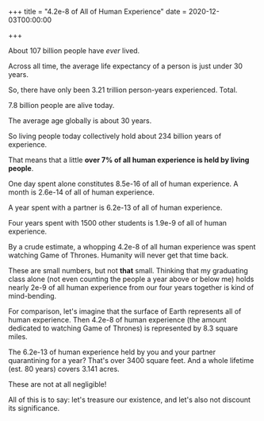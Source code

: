 +++
title = "4.2e-8 of All of Human Experience"
date = 2020-12-03T00:00:00

+++

About 107 billion people have _ever_ lived.

Across all time, the average life expectancy of a person is just under 30 years.

So, there have only been 3.21 trillion person-years experienced. Total.

7.8 billion people are alive today.

The average age globally is about 30 years.

So living people today collectively hold about 234 billion years of experience.

That means that a little **over 7% of all human experience is held by living people**.

One day spent alone constitutes 8.5e-16 of all of human experience. A month is 2.6e-14 of all of human experience.

A year spent with a partner is 6.2e-13 of all of human experience.

Four years spent with 1500 other students is 1.9e-9 of all of human experience.

By a crude estimate, a whopping 4.2e-8 of all human experience was spent watching Game of Thrones. Humanity will never get that time back.

These are small numbers, but not __that__ small. Thinking that my graduating class alone (not even counting the people a year above or below me) holds nearly 2e-9 of all human experience from our four years together is kind of mind-bending.

For comparison, let's imagine that the surface of Earth represents all of human experience. Then 4.2e-8 of human experience (the amount dedicated to watching Game of Thrones) is represented by 8.3 square miles.

The 6.2e-13 of human experience held by you and your partner quarantining for a year? That's over 3400 square feet. And a whole lifetime (est. 80 years) covers 3.141 acres.

These are not at all negligible!

All of this is to say: let's treasure our existence, and let's also not discount its significance.
